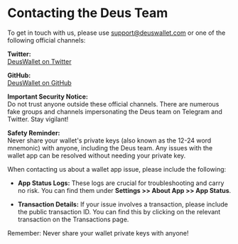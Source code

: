 # Contacting the Deus Team

To get in touch with us, please use support@deuswallet.com or one of the following official channels:

**Twitter:**  
[DeusWallet on Twitter](https://twitter.com/DeusWallet?lang=en)

**GitHub:**  
[DeusWallet on GitHub](https://github.com/DeusWallet)

**Important Security Notice:**  
Do not trust anyone outside these official channels. There are numerous fake groups and channels impersonating the Deus team on Telegram and Twitter. Stay vigilant!

**Safety Reminder:**  
Never share your wallet's private keys (also known as the 12-24 word mnemonic) with anyone, including the Deus team. Any issues with the wallet app can be resolved without needing your private key.

When contacting us about a wallet app issue, please include the following:

- **App Status Logs:** These logs are crucial for troubleshooting and carry no risk. You can find them under **Settings >> About App >> App Status**.

- **Transaction Details:** If your issue involves a transaction, please include the public transaction ID. You can find this by clicking on the relevant transaction on the Transactions page.

Remember: Never share your wallet private keys with anyone!
